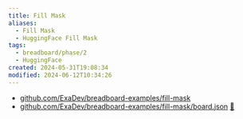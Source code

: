```yaml
---
title: Fill Mask
aliases:
  - Fill Mask
  - HuggingFace Fill Mask
tags:
  - breadboard/phase/2
  - HuggingFace
created: 2024-05-31T19:08:34
modified: 2024-06-12T10:34:26
---
```


- [github.com/ExaDev/breadboard-examples/fill-mask](https://github.com/ExaDev/breadboard-examples/blob/main/src/examples/fill-mask)
- [github.com/ExaDev/breadboard-examples/fill-mask/board.json](https://github.com/ExaDev/breadboard-examples/blob/main/src/examples/fill-mask/board.json) [🔗](https://breadboard-ai.web.app/?mode=list&board=https://raw.githubusercontent.com/ExaDev/breadboard-examples/main/src/examples/fill-mask/board.json)
